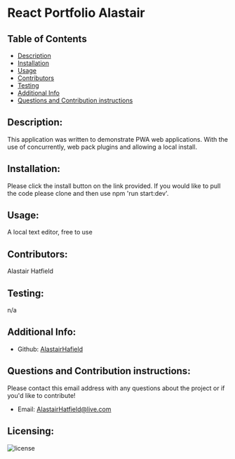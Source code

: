 # React Portfolio Alastair

## Table of Contents

- [Description](#description)
- [Installation](#installation)
- [Usage](#usage)
- [Contributors](#contributors)
- [Testing](#testing)
- [Additional Info](#additional-info)
- [Questions and Contribution instructions](#questions-and-contribution-instructions)

## Description:

This application was written to demonstrate PWA web applications. With the use of concurrently, web pack plugins and allowing a local install.

## Installation:

Please click the install button on the link provided. If you would like to pull the code please clone and then use npm 'run start:dev'.

## Usage:

A local text editor, free to use

## Contributors:

Alastair Hatfield

## Testing:

n/a

## Additional Info:

- Github: [AlastairHafield](https://github.com/AlastairHafield)

## Questions and Contribution instructions:

Please contact this email address with any questions about the project or if you'd like to contribute!

- Email: AlastairHatfield@live.com

## Licensing:

![license](https://img.shields.io/badge/license-MIT-blue)
